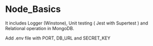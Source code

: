 # Node_Basics
It includes Logger (Winstone), Unit testing ( Jest with Supertest ) and Relational operation in MongoDB.

Add .env file with PORT, DB_URL and SECRET_KEY 
